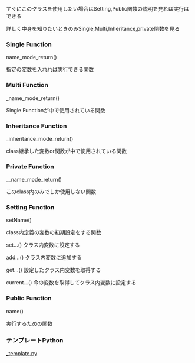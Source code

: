 すぐにこのクラスを使用したい場合はSetting,Public関数の説明を見れば実行はできる

詳しく中身を知りたいときのみSingle,Multi,Inheritance,private関数を見る

### Single Function

name_mode_return()

指定の変数を入れれば実行できる関数

### Multi Function

\_name_mode_return()

Single Functionが中で使用されている関数

### Inheritance Function

\_inheritance_mode_return()

class継承した変数or関数が中で使用されている関数

### Private Function

__name_mode_return()

このclass内のみでしか使用しない関数

### Setting Function

setName()

class内定義の変数の初期設定をする関数

set...() クラス内変数に設定する

add...() クラス内変数に追加する

get...() 設定したクラス内変数を取得する

current...() 今の変数を取得してクラス内変数に設定する

### Public Function

name()

実行するための関数

### テンプレートPython
[\_template.py](../library/\_template.py)